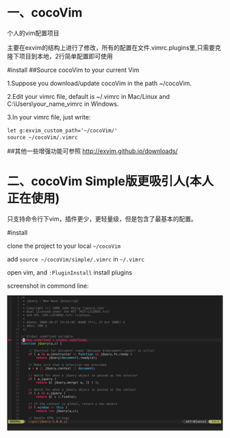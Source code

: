 # 一、cocoVim
个人的vim配置项目

主要在exvim的结构上进行了修改，所有的配置在文件.vimrc.plugins里,只需要克隆下项目到本地，2行简单配置即可使用

#install
##Source cocoVim to your current Vim

1.Suppose you download/update cocoVim in the path ~/cocoVim. 

2.Edit your vimrc file, default is ~/.vimrc in Mac/Linux and C:\Users\your_name\_vimrc in Windows.

3.In your vimrc file, just write:

<pre><code>let g:exvim_custom_path='~/cocoVim/'
source ~/cocoVim/.vimrc
</code></pre>

##其他一些增强功能可参照
http://exvim.github.io/downloads/



# 二、cocoVim Simple版更吸引人(本人正在使用)

只支持命令行下vim，插件更少，更轻量级，但是包含了最基本的配置。

#install

clone the project to your local `~/cocoVim`

add `source ~/cocoVim/simple/.vimrc` in `~/.vimrc`

open vim, and `:PluginInstall` install plugins


screenshot in commond line:

![A screenshot of your package](https://raw.githubusercontent.com/8427003/cocoVim/master/screenshots/cocoVim.png)
